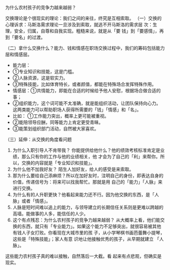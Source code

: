 为什么农村孩子的竞争力越来越弱？

交换理论是个很现实的理论：我们之间的来往，终究是互相索取。
（一）交换的心理诉求：马斯洛需求理论一旦涉及到索取，就逃不开马斯洛的需求层
次：生理，安全，归属，自尊和自我实现。粗糙来说，就是从「要
钱」到「要感情」，再到「要名」的过渡。 

（二）拿什么交换什么？能力、钱和情感在职场交换过程中，我们的筹码包括能力层和情感层。 
- 能力层：
- ①专业知识和技能，这是门槛。
- ②人脉资源，这是软实力。
- ③特殊技能，比如体育特长，或者颜值，都能在特殊场合发挥特殊作用。
- 情感层：①共情能力，即能在合适的时候给予他人安慰，根据场合做合适的事；
- ②组织能力，这个词可能不太准确，就是能组织活动，让团队保持向心力。这两类能力可以帮助职场人获得所需要的「钱」「情感」和「名」。
- 比如： ①工作能力突出，概率上更可能被重视。
- ②能陪领导应酬，同等能力上肯定更受青睐。 
- ③能策划组织部门活动，自然被大家喜欢。 


（三）延伸：从交换的角度看问题 

1. 为什么入职引导人不肯带我？ 你能提供给他什么？他的绩效考核标准肯定是业绩，那么只有你的工作与他的业绩相关，他
才会为了自己的「利」来帮你。所以，交换的内容就是「专业知识和技能」。
2. 为什么他不加我好友？ 陌生人加好友，给人的感受是来索取。
3. 那为什么要给自己添麻烦？所以在加好友时，注明自己的身份，即表达自身的价值，传递信号为：将来可以找我帮忙。那就是用
自己的「能力」「人脉」来进行交换。 
3. 为什么有的人升职更快？他看起来能力还不行。因为他交换的东西，是「人脉」或者「情感」。
4. 人脉是短时间难以追上的能力，与领导建立的长期信任关系则是更难以跨越的高墙。能做事的人多，能信任的人少。 
4. 这个有点残忍：为什么农村孩子的竞争力越来越弱？ 从大概率上看，他们能交
换的东西，就只有「专业能力」。如果这个能力不足够突出，就很容易被其他有钱人子女打败。你看现在大城市里的孩
子，从小学琴棋书画芭蕾舞小提琴，这些是「特殊技能」；家人有意
识地让他接触优秀的孩子，从早期就建立
「人脉」。

这些能力农村孩子真的难以接触，自然落后一大截。看
起来有点悲观，但确实是现实。